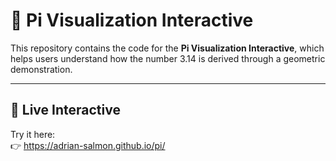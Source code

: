 # 📘 Pi Visualization Interactive

This repository contains the code for the **Pi Visualization Interactive**, which helps users understand how the number 3.14 is derived through a geometric demonstration.

---

## 🔗 Live Interactive

Try it here:  
👉 https://adrian-salmon.github.io/pi/



